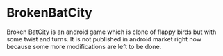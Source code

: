 BrokenBatCity
=============

Broken BatCity is an android game which is clone of flappy birds but with some twist and turns. It is not published in android market right now because some more modifications are left to be done.
